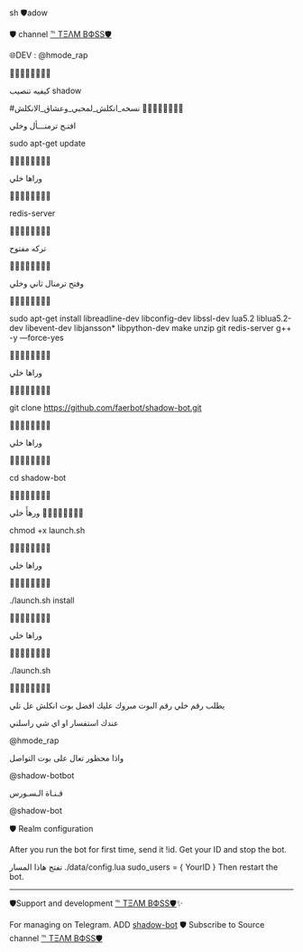 sh 🛡adow

🛡 channel [℡ TΞΛM BФSS🛡](https://telegram.me/hmode_rap_tv)

🌐DEV : @hmode_rap

🔺➖🔺➖🔺➖🔺➖

كيفيه تنصيب  shadow 

#نسخه_انكلش_لمحبي_وعشاق_الانكلش 
🔺➖🔺➖🔺➖🔺➖

افتـح ترمنـــأل وخلي   

sudo apt-get update 

🔺➖🔺➖🔺➖🔺➖

وراها خلي  

🔺➖🔺➖🔺➖🔺➖


redis-server

🔺➖🔺➖🔺➖🔺➖

تركه مفتوح    

🔺➖🔺➖🔺➖🔺➖

وفتح ترمنال ثاني وخلي    

🔺➖🔺➖🔺➖🔺➖

sudo apt-get install libreadline-dev libconfig-dev libssl-dev lua5.2 liblua5.2-dev libevent-dev libjansson* libpython-dev make unzip git redis-server g++ -y —force-yes

🔺➖🔺➖🔺➖🔺➖

وراها خلي  

🔺➖🔺➖🔺➖🔺➖

git clone https://github.com/faerbot/shadow-bot.git

🔺➖🔺➖🔺➖🔺➖

وراها خلي    

🔺➖🔺➖🔺➖🔺➖

cd shadow-bot

🔺➖🔺➖🔺➖🔺➖

ورهأَ خلي 
🔺➖🔺➖🔺➖🔺➖

chmod +x launch.sh

🔺➖🔺➖🔺➖🔺➖

وراها خلي 

🔺➖🔺➖🔺➖🔺➖

./launch.sh install

🔺➖🔺➖🔺➖🔺➖

وراها خلي  

🔺➖🔺➖🔺➖🔺➖

./launch.sh 

🔺➖🔺➖🔺➖🔺➖


يطلب رقم خلي رقم البوت 
مبروك عليك افضل بوت انكلش عل تلي 


عندك استفسار او اي شي راسلني

@hmode_rap 

واذا محظور تعال على بوت التواصل

@shadow-botbot

قـنـاة الـسـورس

@shadow-bot

🛡 Realm configuration

After you run the bot for first time, send it !id. Get your ID and stop the bot.

تفتح هاذا المسار ./data/config.lua 
  sudo_users = {
    YourID
  }
Then restart the bot.
* * *

🛡Support and development [℡ TΞΛM BФSS🛡](https://telegram.me/shadow-bot)✨

For managing on Telegram.
ADD [shadow-bot](https://telegram.me/shadow-bot) 🛡
Subscribe to Source channel [℡ TΞΛM BФSS🛡](https://telegram.me/shadow-bot)
